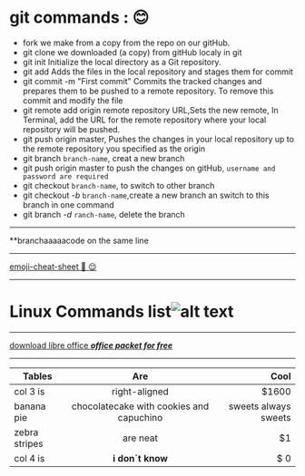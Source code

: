 # **git commands :** :blush:
+ fork we make from a copy from the repo on our gitHub.
+ git clone we downloaded (a copy) from gitHub localy in git
+ git init Initialize the local directory as a Git repository.
+ git add Adds the files in the local repository and stages them for commit
+ git commit -m "First commit" Commits the tracked changes and prepares them to be pushed to a remote repository. To remove this commit and modify the file
+ git remote add origin remote repository URL,Sets the new remote, In Terminal, add the URL for the remote repository where your local repository will be pushed.
+ git push origin master, Pushes the changes in your local repository up to the remote repository you specified as the origin
+ git branch `branch-name`, creat a new branch
+ git push origin master to push the changes on gitHub, `username and password are required`
+ git checkout `branch-name`, to switch to other branch
+ git checkout *-b* `branch-name`,create a new branch an switch to this branch in one command
+ git branch *-d* `ranch-name`, delete the branch
***
**branchaaaaacode on the same line 
***
 [emoji-cheat-sheet :grimacing: :relieved:](https://github.com/ikatyang/emoji-cheat-sheet/blob/master/README.md)
***
# Linux Commands list![alt text](https://media.cheatography.com/storage/thumb/davechild_linux-command-line.750.jpg?last=1463102294)
***
[download libre office  **_office packet for free_**](https://www.libreoffice.org/download/download/) 
***

| Tables        | Are           | Cool  |
| ------------- |:-------------:| -----:|
| col 3 is      | right-aligned | $1600 |
| banana pie | chocolatecake with cookies and capuchino | sweets always sweets | what about an ice-cream on sumer time | and more |
| zebra stripes | are neat      |    $1 |
| col 4 is    | **i don´t know**  | $ 0    |
